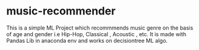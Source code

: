 # music-recommender
This is a simple ML Project which recommmends music genre on the basis of age and gender i.e Hip-Hop, Classical , Acoustic , etc.
It is made with Pandas Lib in anaconda env and works on decisiontree ML algo.
